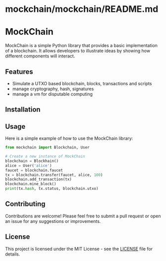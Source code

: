 # mockchain/mockchain/README.md

# MockChain

MockChain is a simple Python library that provides a basic implementation of a blockchain. It allows developers to illustrate ideas by showing how different components will interact.

## Features
- Simulate a UTXO based blockchain, blocks, transactions and scripts
- manage cryptography, hash, signatures
- manage a vm for disputable computing

## Installation


## Usage
Here is a simple example of how to use the MockChain library:

```python
from mockchain import Blockchain, User

# Create a new instance of MockChain
blockchain = Blockhain()
alice = User('alice')
faucet = blockchain.faucet
tx = blockchain.transfer(faucet, alice, 100)
blockchain.add_transaction(tx)
blockchain.mine_block()
print(tx.hash, tx.status, blockchain.utxo)
```

## Contributing

Contributions are welcome! Please feel free to submit a pull request or open an issue for any suggestions or improvements.

## License

This project is licensed under the MIT License - see the [LICENSE](LICENSE) file for details.